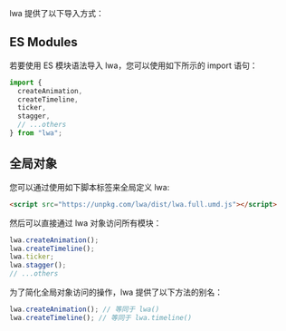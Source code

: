 lwa 提供了以下导入方式：

## ES Modules

若要使用 ES 模块语法导入 lwa，您可以使用如下所示的 import 语句：

```js
import {
  createAnimation,
  createTimeline,
  ticker,
  stagger,
  // ...others
} from "lwa";
```

## 全局对象

您可以通过使用如下脚本标签来全局定义 lwa:

```html
<script src="https://unpkg.com/lwa/dist/lwa.full.umd.js"></script>
```

然后可以直接通过 lwa 对象访问所有模块：

```js
lwa.createAnimation();
lwa.createTimeline();
lwa.ticker;
lwa.stagger();
// ...others
```

为了简化全局对象访问的操作，lwa 提供了以下方法的别名：

```js
lwa.createAnimation(); // 等同于 lwa()
lwa.createTimeline(); // 等同于 lwa.timeline()
```
